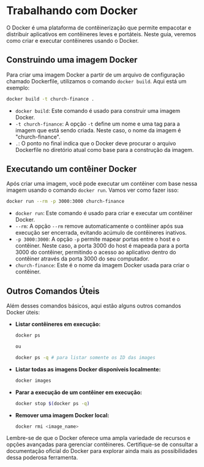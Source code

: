 # Trabalhando com Docker

O Docker é uma plataforma de contêinerização que permite empacotar e distribuir aplicativos em contêineres leves e portáteis. Neste guia, veremos como criar e executar contêineres usando o Docker.

## Construindo uma imagem Docker

Para criar uma imagem Docker a partir de um arquivo de configuração chamado Dockerfile, utilizamos o comando `docker build`. Aqui está um exemplo:

```bash
docker build -t church-finance .
```

- `docker build`: Este comando é usado para construir uma imagem Docker.
- `-t church-finance`: A opção `-t` define um nome e uma tag para a imagem que está sendo criada. Neste caso, o nome da imagem é "church-finance".
- `.`: O ponto no final indica que o Docker deve procurar o arquivo Dockerfile no diretório atual como base para a construção da imagem.

## Executando um contêiner Docker

Após criar uma imagem, você pode executar um contêiner com base nessa imagem usando o comando `docker run`. Vamos ver como fazer isso:

```bash
docker run --rm -p 3000:3000 church-finance
```

- `docker run`: Este comando é usado para criar e executar um contêiner Docker.
- `--rm`: A opção `--rm` remove automaticamente o contêiner após sua execução ser encerrada, evitando acúmulo de contêineres inativos.
- `-p 3000:3000`: A opção `-p` permite mapear portas entre o host e o contêiner. Neste caso, a porta 3000 do host é mapeada para a porta 3000 do contêiner, permitindo o acesso ao aplicativo dentro do contêiner através da porta 3000 do seu computador.
- `church-finance`: Este é o nome da imagem Docker usada para criar o contêiner.

## Outros Comandos Úteis

Além desses comandos básicos, aqui estão alguns outros comandos Docker úteis:

- **Listar contêineres em execução:**

  ```bash
  docker ps

  ou

  docker ps -q # para listar somente os ID das images
  ```

- **Listar todas as imagens Docker disponíveis localmente:**

  ```bash
  docker images
  ```

- **Parar a execução de um contêiner em execução:**

  ```bash
  docker stop $(docker ps -q)
  ```

- **Remover uma imagem Docker local:**
  ```bash
  docker rmi <image_name>
  ```

Lembre-se de que o Docker oferece uma ampla variedade de recursos e opções avançadas para gerenciar contêineres. Certifique-se de consultar a documentação oficial do Docker para explorar ainda mais as possibilidades dessa poderosa ferramenta.
